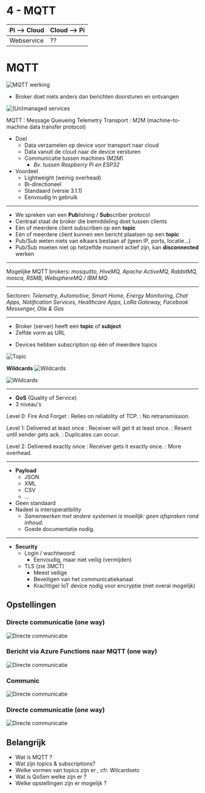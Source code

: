 # 4 - MQTT
| Pi --> Cloud | Cloud --> Pi |
|--|--|
| Webservice | ?? |
# MQTT
![MQTT werking](https://i.imgur.com/anwfSw4.png)

- Broker doet niets anders dan berichten doorsturen en ontvangen

![(Un)managed services](https://i.imgur.com/fAhYOSM.png)

MQTT
: Message Queueing Telemetry Transport
: M2M (machine-to-machine data transfer protocol)

- Doel
  - Data verzamelen op device voor transport naar cloud
  - Data vanuit de cloud naar de device versturen
  - Communicatie tussen machines (M2M)
    - *Bv. tussen Raspberry Pi en ESP32*
- Voordeel
  - Lightweight (weinig overhead)
  - Bi-directioneel
  - Standaard (versie 3.1.1)
  - Eenvoudig in gebruik
---
- We spreken van een **Pub**lishing / **Sub**scriber protocol
- Centraal staat de broker die bemiddeling doet tussen clients
- Eén of meerdere client subscriben op een **topic**
- Eén of meerdere client kunnen een bericht plaatsen op een **topic**
- Pub/Sub weten niets van elkaars bestaan af (geen IP, ports, locatie...)
- Pub/Sub moeten niet op hetzelfde moment actief zijn, kan **disconnected** werken
---
Mogelijke MQTT brokers: *mosquitto, HiveMQ, Apache ActiveMQ, RabbitMQ, mosca, RSMB, WebsphereMQ / IBM MQ*

---
Sectoren: *Telemetry, Automotive, Smart Home, Energy Monitoring, Chat Apps, Notification Services, Healthcare Apps, LoRa Gateway, Facebook Messenger, Olie & Gas*

---
- Broker (server) heeft een **topic** of **subject**
- Zelfde vorm as URL
+ Devices hebben subscription op één of meerdere topics

![Topic](https://i.imgur.com/TRvBZAL.png)

**Wildcards**
![Wildcards](https://i.imgur.com/baiMU6E.png)

![Wildcards](https://i.imgur.com/TByshhT.png)

---
- **QoS** (Quality of Service)
- 3 niveau's

Level 0: Fire And Forget
: Relies on reliability of TCP.
: No retransmission.

Level 1: Delivered at least once
: Receiver will get it at least once.
: Resent until sender gets ack.
: Duplicates can occur.

Level 2: Delivered exactly once
: Receiver gets it exactly once.
: More overhead.

---
- **Payload**
  - JSON
  - XML
  - CSV
  - ...
- Geen standaard
- Nadeel is interoperatibility
  - *Samenwerken met andere systemen is moeilijk: geen afspraken rond inhoud.*
  - Goede documentatie nodig.
---
- **Security**
  - Login / wachtwoord
    - Eenvoudig, maar niet veilig (vermijden)
  - TLS (zie 3MCT)
    - Meest veilige
    - Beveiligen van het communicatiekanaal
    - Krachtiger IoT device nodig voor encryptie (niet overal mogelijk)

## Opstellingen
### Directe communicatie (one way)
![Directe communicatie](https://i.imgur.com/DE7HY5V.png)

### Bericht via Azure Functions naar MQTT (one way)
![Directe communicatie](https://i.imgur.com/DE7HY5V.png)

### Communic
![Directe communicatie](https://i.imgur.com/DE7HY5V.png)

### Directe communicatie (one way)
![Directe communicatie](https://i.imgur.com/DE7HY5V.png)

## Belangrijk
- Wat is MQTT ?
- Wat zijn topics & subscriptions?
- Welke vormen van topics zijn er , cfr. Wilcardsetc
- Wat is QoSen welke zijn er ?
- Welke opstellingen zijn er mogelijk ?
<!--stackedit_data:
eyJoaXN0b3J5IjpbNzY5ODc4MTc5LDE3NzM2MjY4ODAsLTE3Mz
U3MjUxNjUsMTU5NjU3ODU3Ml19
-->